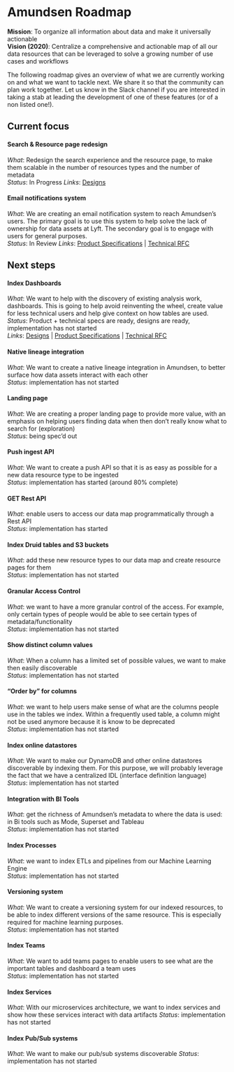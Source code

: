 # Amundsen Roadmap

**Mission**: To organize all information about data and make it universally actionable  
**Vision (2020)**: Centralize a comprehensive and actionable map of all our data resources that can be leveraged to solve a growing number of use cases and workflows

The following roadmap gives an overview of what we are currently working on and what we want to tackle next. We share it so that the community can plan work together. Let us know in the Slack channel if you are interested in taking a stab at leading the development of one of these features (or of a non listed one!).

## Current focus

#### Search & Resource page redesign
*What*: Redesign the search experience and the resource page, to make them scalable in the number of resources types and the number of metadata  
*Status*: In Progress 
*Links*: [Designs](https://drive.google.com/drive/folders/12oBrcXUsDtOsuU_QvO93LTvs4Dehx6az?usp=sharing)

 
#### Email notifications system
*What*: We are creating an email notification system to reach Amundsen’s users. The primary goal is to use this system to help solve the lack of ownership for data assets at Lyft. The secondary goal is to engage with users for general purposes.  
*Status*: In Review
*Links*: [Product Specifications](https://docs.google.com/document/d/1x3IeRECKKJRMoO7VxXp4GZRlI0Gu9XUXo-upYjoVpnw/edit?usp=sharing) | [Technical RFC](https://docs.google.com/document/d/1dRBQG5SszeiAePQvsCP-_xiqqMpTCKmZJV6_Q2YsK-A/edit?usp=sharing)
  
  
  
## Next steps

#### Index Dashboards
*What*: We want to help with the discovery of existing analysis work, dashboards. This is going to help avoid reinventing the wheel, create value for less technical users and help give context on how tables are used.  
*Status*: Product + technical specs are ready, designs are ready, implementation has not started  
*Links*: [Designs](https://drive.google.com/drive/folders/12oBrcXUsDtOsuU_QvO93LTvs4Dehx6az?usp=sharing) | [Product Specifications](https://docs.google.com/document/d/16cSKgM2sCYvhKq54yfwaHKwslJEGtdS2g5dcPV4p5qo/edit?usp=sharing) | [Technical RFC](https://docs.google.com/document/d/1PHk8OjcIULJ7hG0ckeMrRfTk3vXqnq5asEykgQUw-Ow/edit?usp=sharing)
 
 
   
#### Native lineage integration
*What*: We want to create a native lineage integration in Amundsen, to better surface how data assets interact with each other  
*Status*: implementation has not started
  
  
  
#### Landing page
*What*: We are creating a proper landing page to provide more value, with an emphasis on helping users finding data when then don’t really know what to search for (exploration)  
*Status*: being spec’d out
 
 
 
#### Push ingest API
*What*: We want to create a push API so that it is as easy as possible for a new data resource type to be ingested  
*Status*: implementation has started (around 80% complete)  
 
 
 
#### GET Rest API
*What*: enable users to access our data map programmatically through a Rest API  
*Status*: implementation has started  
 
 
 
#### Index Druid tables and S3 buckets
*What*: add these new resource types to our data map and create resource pages for them  
*Status*:  implementation has not started 
 
 
 
#### Granular Access Control
*What*: we want to have a more granular control of the access. For example, only certain types of people would be able to see certain types of metadata/functionality  
*Status*: implementation has not started  
 
 
 
#### Show distinct column values
*What*: When a column has a limited set of possible values, we want to make then easily discoverable  
*Status*: implementation has not started  
 
 
 
#### “Order by” for columns
*What*: we want to help users make sense of what are the columns people use in the tables we index. Within a frequently used table, a column might not be used anymore because it is know to be deprecated  
*Status*: implementation has not started  
 
 
 
#### Index online datastores
*What*: We want to make our DynamoDB and other online datastores discoverable by indexing them. For this purpose, we will probably leverage the fact that we have a centralized IDL (interface definition language)  
*Status*: implementation has not started  
 
 
 
#### Integration with BI Tools
*What*: get the richness of Amundsen’s metadata to where the data is used: in Bi tools such as Mode, Superset and Tableau  
*Status*: implementation has not started  
 
 
 
#### Index Processes
*What*: we want to index ETLs and pipelines from our Machine Learning Engine  
*Status*: implementation has not started  
 
 
 
#### Versioning system
*What*: We want to create a versioning system for our indexed resources, to be able to index different versions of the same resource. This is especially required for machine learning purposes.  
*Status*: implementation has not started  
 
 
 
#### Index Teams
*What*: We want to add teams pages to enable users to see what are the important tables and dashboard a team uses  
*Status*: implementation has not started  
 
 
 
#### Index Services
*What*: With our microservices architecture, we want to index services and show how these services interact with data artifacts
*Status*: implementation has not started
 
 
 
#### Index Pub/Sub systems
*What*: We want to make our pub/sub systems discoverable 
*Status*: implementation has not started
 
 
 
